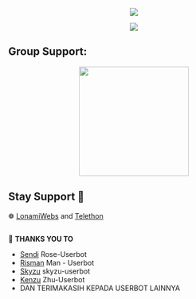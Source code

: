 <p align="center">
  <img src="https://telegra.ph/file/16e945fcd1032b9195a64.jpg">
</p>
<p align="center">
<a href="https://heroku.com/deploy?template=https://github.com/Kenzuuu/Zhu-Userbot"><img src="https://www.herokucdn.com/deploy/button.svg" /></a>
</p>

## Group Support:
<p align="center">
<a href="https://t.me/Kenzusupport"><img src="https://img.shields.io/badge/Group%20-Support-magenta?&style=flat-square?&logo=telegram" width=220px></a></p>
</p>

## Stay Support 🚀
❁   [LonamiWebs](https://github.com/LonamiWebs/) and [Telethon](https://github.com/LonamiWebs/Telethon)

##

🔰 **THANKS YOU TO**
*   [Sendi](https://github.com/SendiAp/Rose-Userbot)   Rose-Userbot
*   [Risman](https://github.com/mrismanaziz/Man-Userbot)   Man - Userbot
*   [Skyzu](https://github.com/Skyzu/skyzu-userbot)   skyzu-userbot
*   [Kenzu](https://github.com/Kenzuuu/Zhu-Userbot) Zhu-Userbot
*   DAN TERIMAKASIH KEPADA USERBOT LAINNYA

